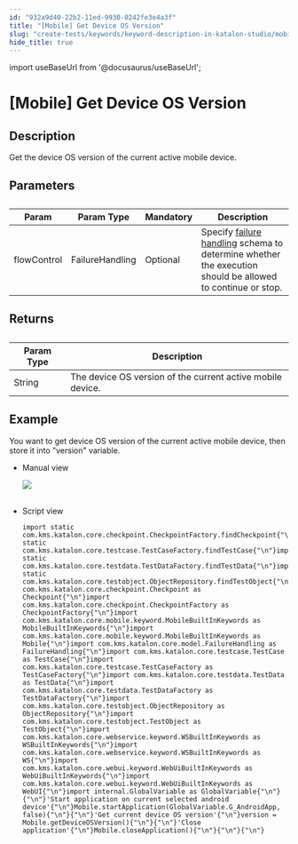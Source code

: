 ```yaml
---
id: "932a9d40-22b2-11ed-9930-0242fe3e4a3f"
title: "[Mobile] Get Device OS Version"
slug: "create-tests/keywords/keyword-description-in-katalon-studio/mobile-keywords/mobile-get-device-os-version"
hide_title: true
---
```

import useBaseUrl from '@docusaurus/useBaseUrl';


# <a id="id_0" class="anchor_top_offset"/><a id="ariaid-title1" class="anchor_top_offset"/>[Mobile] Get Device OS Version


## <a id="id_0__id_1" class="anchor_top_offset"/>Description  

              
<p xmlns="http://www.w3.org/1999/xhtml" className="p">Get the device OS version of the current active mobile   device.</p> 
      

## <a id="id_0__id_2" class="anchor_top_offset"/>Parameters  

              
<table xmlns="http://www.w3.org/1999/xhtml" className="table anchor_top_offset" id="id_0__5c97d137-4c73-437f-9380-e5d16ded6092"><caption /><thead className="thead"><tr className><th className="entry anchor_top_offset" id="id_0__5c97d137-4c73-437f-9380-e5d16ded6092__entry__1">Param</th><th className="entry anchor_top_offset" id="id_0__5c97d137-4c73-437f-9380-e5d16ded6092__entry__2">Param Type</th><th className="entry anchor_top_offset" id="id_0__5c97d137-4c73-437f-9380-e5d16ded6092__entry__3">Mandatory</th><th className="entry anchor_top_offset" id="id_0__5c97d137-4c73-437f-9380-e5d16ded6092__entry__4">Description</th></tr></thead><tbody className="tbody"><tr className><td className="entry" headers="id_0__5c97d137-4c73-437f-9380-e5d16ded6092__entry__1 id_0__5c97d137-4c73-437f-9380-e5d16ded6092__entry__2 id_0__5c97d137-4c73-437f-9380-e5d16ded6092__entry__3 id_0__5c97d137-4c73-437f-9380-e5d16ded6092__entry__4 ">flowControl</td><td className="entry" headers="id_0__5c97d137-4c73-437f-9380-e5d16ded6092__entry__1 id_0__5c97d137-4c73-437f-9380-e5d16ded6092__entry__2 id_0__5c97d137-4c73-437f-9380-e5d16ded6092__entry__3 id_0__5c97d137-4c73-437f-9380-e5d16ded6092__entry__4 ">FailureHandling</td><td className="entry" headers="id_0__5c97d137-4c73-437f-9380-e5d16ded6092__entry__1 id_0__5c97d137-4c73-437f-9380-e5d16ded6092__entry__2 id_0__5c97d137-4c73-437f-9380-e5d16ded6092__entry__3 id_0__5c97d137-4c73-437f-9380-e5d16ded6092__entry__4 ">Optional</td><td className="entry" headers="id_0__5c97d137-4c73-437f-9380-e5d16ded6092__entry__1 id_0__5c97d137-4c73-437f-9380-e5d16ded6092__entry__2 id_0__5c97d137-4c73-437f-9380-e5d16ded6092__entry__3 id_0__5c97d137-4c73-437f-9380-e5d16ded6092__entry__4 ">Specify <a className="xref" href="/docs/maintain/configure-failure-handling-settings-in-katalon-studio">failure handling</a> schema to         determine whether the execution should be allowed to continue or         stop.</td></tr></tbody></table> 
      

## <a id="id_0__id_3" class="anchor_top_offset"/>Returns

              
<table xmlns="http://www.w3.org/1999/xhtml" className="table anchor_top_offset" id="id_0__2d4d7396-126f-4c79-9843-d7669db9d15a"><caption /><thead className="thead"><tr className><th className="entry anchor_top_offset" id="id_0__2d4d7396-126f-4c79-9843-d7669db9d15a__entry__1">Param Type</th><th className="entry anchor_top_offset" id="id_0__2d4d7396-126f-4c79-9843-d7669db9d15a__entry__2">Description</th></tr></thead><tbody className="tbody"><tr className><td className="entry" headers="id_0__2d4d7396-126f-4c79-9843-d7669db9d15a__entry__1 id_0__2d4d7396-126f-4c79-9843-d7669db9d15a__entry__2 ">String</td><td className="entry" headers="id_0__2d4d7396-126f-4c79-9843-d7669db9d15a__entry__1 id_0__2d4d7396-126f-4c79-9843-d7669db9d15a__entry__2 ">The device OS version of the current active mobile device.</td></tr></tbody></table> 
      

## <a id="id_0__id_4" class="anchor_top_offset"/>Example 

              
<p xmlns="http://www.w3.org/1999/xhtml" className="p">You want to get device OS version of the current active mobile   device, then store it into "version" variable.</p> 
      
<ul xmlns="http://www.w3.org/1999/xhtml" className="ul"><li className="li">     <p className="p">Manual view</p>     <p className="p">       <img className="image" src={useBaseUrl("https://github.com/katalon-studio/docs-images/raw/master/katalon-studio/docs/mobile-get-device-os-version/image2017-3-3-143A03A54.png")} /><br /><br />     </p>   </li><li className="li">     <p className="p">Script view </p>     <pre className="pre codeblock"><code>import static com.kms.katalon.core.checkpoint.CheckpointFactory.findCheckpoint{"\n"}import static com.kms.katalon.core.testcase.TestCaseFactory.findTestCase{"\n"}import static com.kms.katalon.core.testdata.TestDataFactory.findTestData{"\n"}import static com.kms.katalon.core.testobject.ObjectRepository.findTestObject{"\n"}import com.kms.katalon.core.checkpoint.Checkpoint as Checkpoint{"\n"}import com.kms.katalon.core.checkpoint.CheckpointFactory as CheckpointFactory{"\n"}import com.kms.katalon.core.mobile.keyword.MobileBuiltInKeywords as MobileBuiltInKeywords{"\n"}import com.kms.katalon.core.mobile.keyword.MobileBuiltInKeywords as Mobile{"\n"}import com.kms.katalon.core.model.FailureHandling as FailureHandling{"\n"}import com.kms.katalon.core.testcase.TestCase as TestCase{"\n"}import com.kms.katalon.core.testcase.TestCaseFactory as TestCaseFactory{"\n"}import com.kms.katalon.core.testdata.TestData as TestData{"\n"}import com.kms.katalon.core.testdata.TestDataFactory as TestDataFactory{"\n"}import com.kms.katalon.core.testobject.ObjectRepository as ObjectRepository{"\n"}import com.kms.katalon.core.testobject.TestObject as TestObject{"\n"}import com.kms.katalon.core.webservice.keyword.WSBuiltInKeywords as WSBuiltInKeywords{"\n"}import com.kms.katalon.core.webservice.keyword.WSBuiltInKeywords as WS{"\n"}import com.kms.katalon.core.webui.keyword.WebUiBuiltInKeywords as WebUiBuiltInKeywords{"\n"}import com.kms.katalon.core.webui.keyword.WebUiBuiltInKeywords as WebUI{"\n"}import internal.GlobalVariable as GlobalVariable{"\n"}{"\n"}'Start application on current selected android device'{"\n"}Mobile.startApplication(GlobalVariable.G_AndroidApp, false){"\n"}{"\n"}'Get current device OS version'{"\n"}version = Mobile.getDeviceOSVersion(){"\n"}{"\n"}'Close application'{"\n"}Mobile.closeApplication(){"\n"}{"\n"}{"\n"}</code></pre>   </li></ul> 
      
